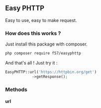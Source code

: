 ## Easy PHTTP
Easy to use, easy to make request.

### How does this works ?
Just install this package with composer.

```bash
php composer require f57/easyphttp
```

And that's all !
Just try it : 

```php
EasyPHTTP::url('https://httpbin.org/get')
            ->getResponse();
```

### Methods 

#### url